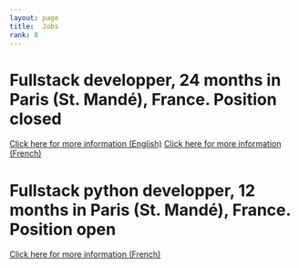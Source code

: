 ```yaml
---
layout: page
title:  Jobs
rank: 8
---
```


# Fullstack developper, 24 months in Paris (St. Mandé), France. **Position closed**
[Click here for more information (English)](https://soduco.github.io/static/documents/SoDUCo2021DevelopWebFullstack_en.pdf)
[Click here for more information (French)](https://soduco.github.io/static/documents/SoDUCo2021DevelopWebFullstack.pdf)

# Fullstack python developper, 12 months in Paris (St. Mandé), France. **Position open**
[Click here for more information (French)](https://soduco.github.io/static/documents/SoDUCo2021DevelopFlask.pdf)
